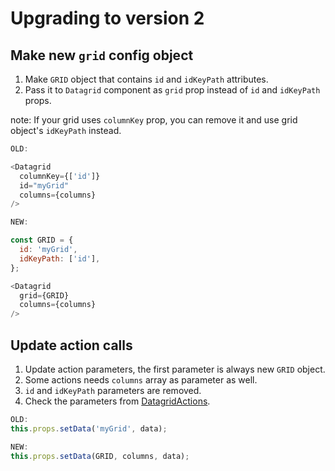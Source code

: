 # Upgrading to version 2

## Make new `grid` config object
1. Make `GRID` object that contains `id` and `idKeyPath` attributes.
2. Pass it to `Datagrid` component as `grid` prop instead of `id` and `idKeyPath` props.

note: If your grid uses `columnKey` prop, you can remove it and use grid object's `idKeyPath` instead.

```javascript
OLD:

<Datagrid
  columnKey={['id']}
  id="myGrid"
  columns={columns}
/>
```

```javascript
NEW:

const GRID = {
  id: 'myGrid',
  idKeyPath: ['id'],
};

<Datagrid
  grid={GRID}
  columns={columns}
/>
```

## Update action calls
1. Update action parameters, the first parameter is always new `GRID` object.
2. Some actions needs `columns` array as parameter as well.
3. `id` and `idKeyPath` parameters are removed.
2. Check the parameters from [DatagridActions](./src/datagrid/datagrid.actions.js).

```javascript
OLD:
this.props.setData('myGrid', data);
```

```javascript
NEW:
this.props.setData(GRID, columns, data);
```
